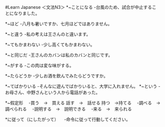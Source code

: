 #Learn Japanese ＜文法N3＞
*~ことになる
 -台風のため、試合が中止することになりました。

*~ほど
 -八月も暑いですか、七月ほどではありません。
 
*~と違う
 -私の考えは王さんのと違います。
 
*~てもかまわない
 -少し高くてもかまわない。
 
*~と同じだ
 -王さんのカバンは私のカバンと同じです。

*~がする
 -この肉は変な味がする。
 
*~たらどうか
 -少しお酒を飲んでみたらどうですか。
 
*~てばかりいる
 -そんなに遊んでばかりいると、大学に入れません。
*~という
 -お母さん、中野さんという人から電話があった。

*~假定形
　-買う　->　買える 話す　->　話せる 持つ　->持てる
　-調べる　->　調べられる
　-説明する　->　説明できる
　-来る　->　来られる

*に従って（にしたがって）
　-命令に従って行動してください。
　
